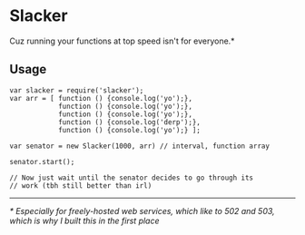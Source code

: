 Slacker
========

Cuz running your functions at top speed isn't for everyone.*

## Usage


    var slacker = require('slacker');
    var arr = [ function () {console.log('yo');},
    			function () {console.log('yo');},
    			function () {console.log('yo');},
    			function () {console.log('derp');},
    			function () {console.log('yo');} ];
    
    var senator = new Slacker(1000, arr) // interval, function array
    
    senator.start();
    
    // Now just wait until the senator decides to go through its 
    // work (tbh still better than irl)

----------

*\* Especially for freely-hosted web services, which like to 502 and 503, which is why I built this in the first place*